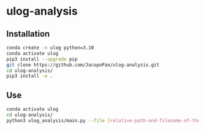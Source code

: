 # ulog-analysis

## Installation

```sh
conda create -n ulog python=3.10
conda activate ulog
pip3 install --upgrade pip
git clone https://github.com/JacopoPan/ulog-analysis.git
cd ulog-analysis/
pip3 install -e .
```

## Use

```sh
conda activate ulog
cd ulog-analysis/
python3 ulog_analysis/main.py --file [relative-path-and-filename-of-the-ulog-file]
```
